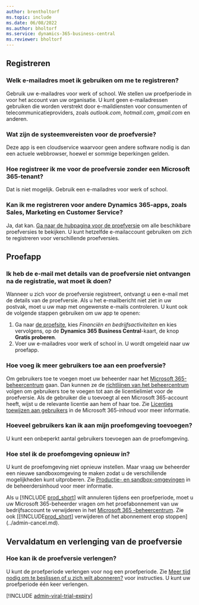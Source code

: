 ```yaml
---
author: brentholtorf
ms.topic: include
ms.date: 06/08/2022
ms.author: bholtorf
ms.service: dynamics-365-business-central
ms.reviewer: bholtorf
---
```

## <a name="sign-up"></a>Registreren

### <a name="which-email-address-i-should-use-to-sign-up"></a>Welk e-mailadres moet ik gebruiken om me te registreren?

Gebruik uw e-mailadres voor werk of school. We stellen uw proefperiode in voor het account van uw organisatie. U kunt geen e-mailadressen gebruiken die worden verstrekt door e-maildiensten voor consumenten of telecommunicatieproviders, zoals *outlook.com*, *hotmail.com*, *gmail.com* en anderen.  

### <a name="what-are-the-system-requirements-for-the-trial"></a>Wat zijn de systeemvereisten voor de proefversie?

Deze app is een cloudservice waarvoor geen andere software nodig is dan een actuele webbrowser, hoewel er sommige beperkingen gelden.  

### <a name="how-do-i-sign-up-for-the-trial-without-a-microsoft-365-tenant"></a>Hoe registreer ik me voor de proefversie zonder een Microsoft 365-tenant?

Dat is niet mogelijk. Gebruik een e-mailadres voor werk of school.

### <a name="can-i-sign-up-for-other-dynamics-365-apps-such-as-sales-marketing-and-customer-service"></a>Kan ik me registreren voor andere Dynamics 365-apps, zoals Sales, Marketing en Customer Service?

Ja, dat kan. [Ga naar de hubpagina voor de proefversie](https://dynamics.microsoft.com/dynamics-365-free-trial) om alle beschikbare proefversies te bekijken. U kunt hetzelfde e-mailaccount gebruiken om zich te registreren voor verschillende proefversies.<!-- However, it is not possible to have multiple apps on the same trial site. Each trial will be on a different org and URL. The trial data won’t be shared across apps.-->

## <a name="trial-app"></a>Proefapp

### <a name="i-didnt-receive-the-trial-details-email-after-signing-up-what-should-i-do"></a>Ik heb de e-mail met details van de proefversie niet ontvangen na de registratie, wat moet ik doen?

Wanneer u zich voor de proefversie registreert, ontvangt u een e-mail met de details van de proefversie. Als u het e-mailbericht niet ziet in uw postvak, moet u uw map met ongewenste e-mails controleren. U kunt ook de volgende stappen gebruiken om uw app te openen:

1. Ga naar [de proefsite](https://go.microsoft.com/fwlink/?linkid=847861), kies *Financiën en bedrijfsactiviteiten* en kies vervolgens, op de **Dynamics 365 Business Central**-kaart, de knop **Gratis proberen**.  
2. Voer uw e-mailadres voor werk of school in. U wordt omgeleid naar uw proefapp.  

### <a name="how-do-i-add-more-users-to-a-trial"></a>Hoe voeg ik meer gebruikers toe aan een proefversie?

Om gebruikers toe te voegen moet uw beheerder naar het [Microsoft 365-beheercentrum](https://admin.microsoft.com) gaan. Dan kunnen ze de [richtlijnen van het beheercentrum](/microsoft-365/admin/add-users/add-users) volgen om gebruikers toe te voegen tot aan de licentielimiet voor de proefversie. Als de gebruiker die u toevoegt al een Microsoft 365-account heeft, wijst u de relevante licentie aan hem of haar toe. Zie [Licenties toewijzen aan gebruikers](/microsoft-365/admin/manage/assign-licenses-to-users) in de Microsoft 365-inhoud voor meer informatie.

### <a name="how-many-users-can-i-add-to-my-trial-environment"></a>Hoeveel gebruikers kan ik aan mijn proefomgeving toevoegen?

U kunt een onbeperkt aantal gebruikers toevoegen aan de proefomgeving.

### <a name="how-do-i-reset-the-trial-environment"></a>Hoe stel ik de proefomgeving opnieuw in?

U kunt de proefomgeving niet opnieuw instellen. Maar vraag uw beheerder een nieuwe sandboxomgeving te maken zodat u de verschillende mogelijkheden kunt uitproberen. Zie [Productie- en sandbox-omgevingen](/dynamics365/business-central/dev-itpro/administration/environment-types) in de beheerdersinhoud voor meer informatie.  

Als u [!INCLUDE [prod_short](prod_short.md)] wilt annuleren tijdens een proefperiode, moet u uw Microsoft 365-beheerder vragen om het proefabonnement van uw bedrijfsaccount te verwijderen in het [Microsoft 365 -beheercentrum](https://admin.microsoft.com/). Zie ook [[!INCLUDE[prod_short](prod_short.md)] verwijderen of het abonnement erop stoppen](../admin-cancel.md).  

## <a name="trial-expiration-and-extension"></a>Vervaldatum en verlenging van de proefversie

### <a name="how-do-i-extend-the-trial"></a>Hoe kan ik de proefversie verlengen?

U kunt de proefperiode verlengen voor nog een proefperiode. Zie [Meer tijd nodig om te beslissen of u zich wilt abonneren?](../admin-extend-trial.md) voor instructies. U kunt uw proefperiode één keer verlengen.

[!INCLUDE [admin-viral-trial-expiry](admin-viral-trial-expiry.md)]
